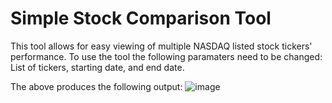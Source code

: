 # Simple Stock Comparison Tool

This tool allows for easy viewing of multiple NASDAQ listed stock tickers' performance.
To use the tool the following paramaters need to be changed: List of tickers, starting date, and end date.

The above produces the following output:
![image](https://github.com/faustourrutiareyes/SimpleStockComparisonTool/assets/41218224/4049bc59-49f0-4770-b87b-75af56766ef7)


